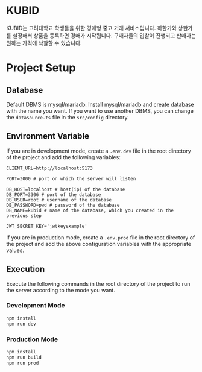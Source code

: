 # KUBID

KUBID는 고려대학교 학생들을 위한 경매형 중고 거래 서비스입니다.
하한가와 상한가를 설정해서 상품을 등록하면 경매가 시작됩니다. 구매자들의 입찰이 진행되고 판매자는 원하는 가격에 낙찰할 수 있습니다.

# Project Setup

## Database

Default DBMS is mysql/mariadb. Install mysql/mariadb and create database with the name you want. If you want to use another DBMS, you can change the `dataSource.ts` file in the `src/config` directory.

## Environment Variable

If you are in development mode, create a `.env.dev` file in the root directory of the project and add the following variables:

```
CLIENT_URL=http://localhost:5173

PORT=3000 # port on which the server will listen

DB_HOST=localhost # host(ip) of the database
DB_PORT=3306 # port of the database
DB_USER=root # username of the database
DB_PASSWORD=pwd # password of the database
DB_NAME=kubid # name of the database, which you created in the previous step

JWT_SECRET_KEY='jwtkeyexample'
```

If you are in production mode, create a `.env.prod` file in the root directory of the project and add the above configuration variables with the appropriate values.

## Execution

Execute the following commands in the root directory of the project to run the server according to the mode you want.

### Development Mode

```bash
npm install
npm run dev
```

### Production Mode

```bash
npm install
npm run build
npm run prod
```
